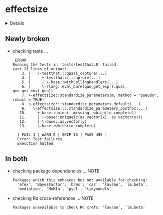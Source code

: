 # effectsize

<details>

* Version: 0.4.4-1
* GitHub: https://github.com/easystats/effectsize
* Source code: https://github.com/cran/effectsize
* Date/Publication: 2021-04-05 14:20:06 UTC
* Number of recursive dependencies: 145

Run `revdep_details(, "effectsize")` for more info

</details>

## Newly broken

*   checking tests ...
    ```
     ERROR
    Running the tests in 'tests/testthat.R' failed.
    Last 13 lines of output:
        3. |   \-testthat:::quasi_capture(...)
        4. |     +-testthat:::.capture(...)
        5. |     | \-base::withCallingHandlers(...)
        6. |     \-rlang::eval_bare(quo_get_expr(.quo), quo_get_env(.quo))
        7. +-effectsize::standardize_parameters(m, method = "pseudo", robust = TRUE)
        8. \-effectsize:::standardize_parameters.default(...)
        9.   \-effectsize:::.standardize_parameters_posthoc(...)
       10.     +-base::union(i_missing, which(to_complete))
       11.     | +-base::unique(c(as.vector(x), as.vector(y)))
       12.     | \-base::as.vector(y)
       13.     \-base::which(to_complete)
      
      [ FAIL 1 | WARN 0 | SKIP 16 | PASS 495 ]
      Error: Test failures
      Execution halted
    ```

## In both

*   checking package dependencies ... NOTE
    ```
    Packages which this enhances but not available for checking:
      'afex', 'BayesFactor', 'brms', 'car', 'lavaan', 'lm.beta',
      'mediation', 'MuMIn', 'pscl', 'tidymodels'
    ```

*   checking Rd cross-references ... NOTE
    ```
    Packages unavailable to check Rd xrefs: 'lavaan', 'lm.beta'
    ```

